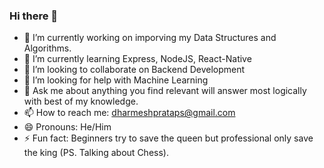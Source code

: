 ### Hi there 👋

<!--
**dharmeshprataps/dharmeshprataps** is a ✨ _special_ ✨ repository because its `README.md` (this file) appears on your GitHub profile.

Here are some ideas to get you started:
-->
- 🔭 I’m currently working on imporving my Data Structures and Algorithms.
- 🌱 I’m currently learning Express, NodeJS, React-Native
- 👯 I’m looking to collaborate on Backend Development
- 🤔 I’m looking for help with Machine Learning
- 💬 Ask me about anything you find relevant will answer most logically with best of my knowledge.
- 📫 How to reach me: dharmeshprataps@gmail.com
- 😄 Pronouns: He/Him
- ⚡ Fun fact: Beginners try to save the queen but professional only save the king (PS. Talking about Chess).

